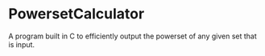 # PowersetCalculator
A program built in C to efficiently output the powerset of any given set that is input.
